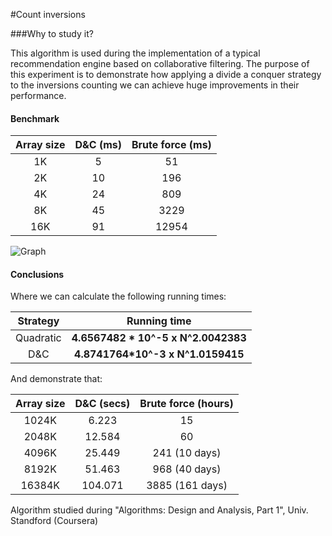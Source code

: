 #Count inversions

###Why to study it?

This algorithm is used during the implementation of a typical recommendation engine based on collaborative filtering. 
The purpose of this experiment is to demonstrate how applying a divide a conquer strategy to the inversions counting we can achieve huge improvements in their performance.

#### Benchmark

| Array size | D&C (ms) | Brute force (ms) |
|:-------------:|:-------------:|:-----:|
| 1K | 5 | 51 |
| 2K | 10 | 196 |
| 4K | 24 | 809 |
| 8K | 45 | 3229 |
| 16K | 91 | 12954 |

![Graph](https://plot.ly/~wuiscmc/3.png)

#### Conclusions

Where we can calculate the following running times: 

| Strategy | Running time |
|:-------------:|:-------------:|
|Quadratic| **4.6567482 * 10^-5 x N^2.0042383**|
|D&C| **4.8741764*10^-3 x N^1.0159415**|

And demonstrate that: 

| Array size | D&C  (secs) | Brute force (hours) |
|:-------------:|:-------------:|:-----:|
| 1024K | 6.223 | 15 |
| 2048K | 12.584 | 60 |
| 4096K | 25.449  | 241 (10 days) |
| 8192K | 51.463 | 968 (40 days) |
| 16384K | 104.071 | 3885 (161 days) |

Algorithm studied during "Algorithms: Design and Analysis, Part 1", Univ. Standford (Coursera)


